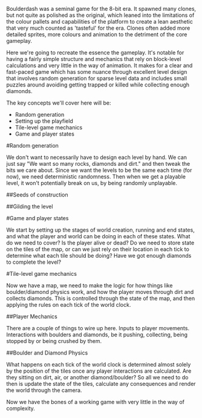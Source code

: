 Boulderdash was a seminal game for the 8-bit era. It spawned many clones, but not quite as polished as the original, which leaned into the limitations of the colour pallets and capabilities of the platform to create a lean aesthetic that very much counted as 'tasteful' for the era. Clones often added more detailed sprites, more colours and animation to the detriment of the core gameplay.

Here we're going to recreate the essence the gameplay. It's notable for having a fairly simple structure and mechanics that rely on block-level calculations and very little in the way of animation. It makes for a clear and fast-paced game which has some nuance through excellent level design that involves random generation for sparse level data and includes small puzzles around avoiding getting trapped or killed while collecting enough diamonds.

The key concepts we'll cover here will be:

- Random generation
- Setting up the playfield
- Tile-level game mechanics
- Game and player states

#Random generation

We don't want to necessarily have to design each level by hand. We can just say "We want so many rocks, diamonds and dirt." and then tweak the bits we care about. Since we want the levels to be the same each time (for now), we need deterministic randomness. Then when we get a playable level, it won't potentially break on us, by being randomly unplayable.

##Seeds of construction

##Gilding the level

#Game and player states

We start by setting up the stages of world creation, running and end states, and what the player and world can be doing in each of these states. What do we need to cover? Is the player alive or dead? Do we need to store state on the tiles of the map, or can we just rely on their location in each tick to determine what each tile should be doing? Have we got enough diamonds to complete the level?

#Tile-level game mechanics

Now we have a map, we need to make the logic for how things like boulder/diamond physics work, and how the player moves through dirt and collects diamonds. This is controlled through the state of the map, and then applying the rules on each tick of the world clock.

##Player Mechanics

There are a couple of things to wire up here. Inputs to player movements. Interactions with boulders and diamonds, be it pushing, collecting, being stopped by or being crushed by them.

##Boulder and Diamond Physics

What happens on each tick of the world clock is determined almost solely by the position of the tiles once any player interactions are calculated. Are they sitting on dirt, air, or another diamond/boulder? So all we need to do then is update the state of the tiles, calculate any consequences and render the world through the camera.

Now we have the bones of a working game with very little in the way of complexity.

